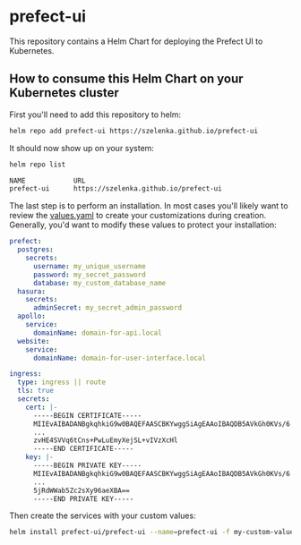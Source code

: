 # prefect-ui

This repository contains a Helm Chart for deploying the Prefect UI to Kubernetes.

## How to consume this Helm Chart on your Kubernetes cluster

First you'll need to add this repository to helm:
```bash
helm repo add prefect-ui https://szelenka.github.io/prefect-ui
```

It should now show up on your system:
```bash
helm repo list

NAME            URL                                        
prefect-ui      https://szelenka.github.io/prefect-ui
```

The last step is to perform an installation. In most cases you'll likely want to review the
[values.yaml](./prefect-ui/values.yaml) to create your customizations during creation. Generally, 
you'd want to modify these values to protect your installation:
```yaml
prefect:
  postgres:
    secrets:
      username: my_unique_username
      password: my_secret_password
      database: my_custom_database_name
  hasura:
    secrets:
      adminSecret: my_secret_admin_password
  apollo:
    service:
      domainName: domain-for-api.local
  website:
    service:
      domainName: domain-for-user-interface.local

ingress:
  type: ingress || route
  tls: true
  secrets:
    cert: |-
      -----BEGIN CERTIFICATE-----
      MIIEvAIBADANBgkqhkiG9w0BAQEFAASCBKYwggSiAgEAAoIBAQDB5AVkGh0KVs/6
      ...
      zvHE4SVVq6tCns+PwLuEmyXejSL+vIVzXcHl
      -----END CERTIFICATE-----
    key: |-
      -----BEGIN PRIVATE KEY-----
      MIIEvAIBADANBgkqhkiG9w0BAQEFAASCBKYwggSiAgEAAoIBAQDB5AVkGh0KVs/6
      ...
      5jRdWWab5Zc2sXy96aeXBA==
      -----END PRIVATE KEY-----
```

Then create the services with your custom values:
```bash
helm install prefect-ui/prefect-ui --name=prefect-ui -f my-custom-values.yaml
```